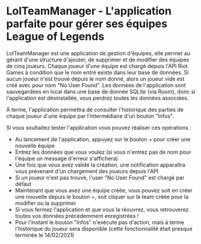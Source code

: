 # LolTeamManager - L'application parfaite pour gérer ses équipes League of Legends

LolTeamManager est une application de gestion d'équipes, elle permet au gérant d'une structure d'ajouter, de supprimer et de modifier des équipes de cinq joueurs. Chaque joueur d'une équipe est chargé depuis l'API Riot Games à condition que le nom entré existe dans leur base de données. Si aucun joueur n'est trouvé depuis le nom donné, alors un joueur vide est créé avec pour nom "No User Found".
Les données de l'application sont sauvegardées en local dans une base de donnée SQLite (via Room), donc si l'application est désinstallée, vous perdrez toutes les données associées.

À terme, l'application permettra de consulter l'historique des parties de chaque joueur d'une équipe par l'intermédiaire d'un bouton "Infos".

Si vous souhaitez tester l'application vous pouvez réaliser ces opérations :

- Au lancement de l'application, appuyez sur le bouton + pour créer une nouvelle équipe
- Entrez les données que vous voulez (si vous n'entrez pas de nom pour l'équipe un message d'erreur s'affichera)
- Une fois que vous avez validé la création, une notification apparaîtra vous prévenant d'un chargement des joueurs depuis l'API
- Si un joueur n'est pas trouvé, l'user "No User Found" est chargé par défaut
- Maintenant que vous avez une équipe créée, vous pouvez soit en créer une nouvelle depuis le bouton +, soit cliquer sur la team créée pour la modifier ou la supprimer
- Si vous fermez l'application et que vous la réouvrez, vous retrouverez toutes vos données précédemment enregistrées !
- Pour l'instant le bouton "Infos" n'exécute pas d'action, mais à terme l'historique du joueur sera disponible (cette fonctionnalité était presque terminée le 14/02/2021)


